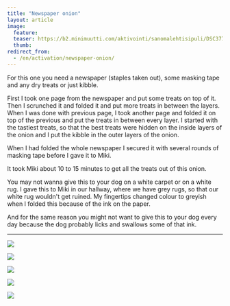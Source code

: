 ```yaml
---
title: "Newspaper onion"
layout: article
image:
  feature:
  teaser: https://b2.minimuutti.com/aktivointi/sanomalehtisipuli/DSC37764-245px.jpg
  thumb:
redirect_from:
  - /en/activation/newspaper-onion/
---
```


For this one you need a newspaper (staples taken out), some masking tape and any dry treats or just kibble.

First I took one page from the newspaper and put some treats on top of it. Then I scrunched it and folded it and put more treats in between the layers. When I was done with previous page, I took another page and folded it on top of the previous and put the treats in between every layer. I started with the tastiest treats, so that the best treats were hidden on the inside layers of the onion and I put the kibble in the outer layers of the onion.

When I had folded the whole newspaper I secured it with several rounds of masking tape before I gave it to Miki.

It took Miki about 10 to 15 minutes to get all the treats out of this onion.

You may not wanna give this to your dog on a white carpet or on a white rug. I gave this to Miki in our hallway, where we have grey rugs, so that our white rug wouldn't get ruined. My fingertips changed colour to greyish when I folded this because of the ink on the paper.

And for the same reason you might not want to give this to your dog every day because the dog probably licks and swallows some of that ink.

---

![](https://b2.minimuutti.com/aktivointi/sanomalehtisipuli/DSC37686-800px.jpg)

![](https://b2.minimuutti.com/aktivointi/sanomalehtisipuli/DSC37688-800px.jpg)

![](https://b2.minimuutti.com/aktivointi/sanomalehtisipuli/DSC37787-800px.jpg)

![](https://b2.minimuutti.com/aktivointi/sanomalehtisipuli/DSC37764-800px.jpg)

![](https://b2.minimuutti.com/aktivointi/sanomalehtisipuli/DSC37824-800px.jpg)
